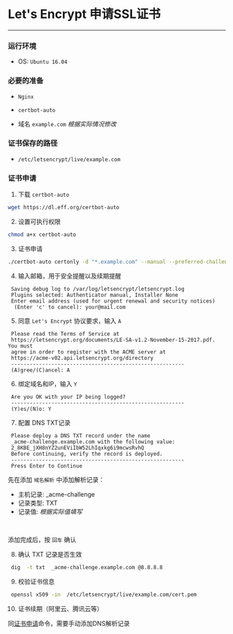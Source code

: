 # Let's Encrypt 申请SSL证书


---


### 运行环境
- OS: `Ubuntu 16.04`


### 必要的准备
- `Nginx`

- `certbot-auto`

- 域名 `example.com` _根据实际情况修改_


### 证书保存的路径
- `/etc/letsencrypt/live/example.com`


### 证书申请

1. 下载 `certbot-auto`
```bash
wget https://dl.eff.org/certbot-auto
```

2. 设置可执行权限
```bash
chmod a+x certbot-auto
```

3. <p id="apply">证书申请</p>
```bash
./certbot-auto certonly -d "*.example.com" --manual --preferred-challenges dns --server https://acme-v02.api.letsencrypt.org/directory
```

4. 输入邮箱，用于安全提醒以及续期提醒
```
 Saving debug log to /var/log/letsencrypt/letsencrypt.log
 Plugins selected: Authenticator manual, Installer None
 Enter email address (used for urgent renewal and security notices)
  (Enter 'c' to cancel): your@mail.com
```

5. 同意 `Let's Encrypt` 协议要求，输入 `A`
```
 Please read the Terms of Service at
 https://letsencrypt.org/documents/LE-SA-v1.2-November-15-2017.pdf. You must
 agree in order to register with the ACME server at
 https://acme-v02.api.letsencrypt.org/directory
 --------------------------------------------------------
 (A)gree/(C)ancel: A
```

6. 绑定域名和IP，输入 `Y`
```
 Are you OK with your IP being logged?
 --------------------------------------------------------
 (Y)es/(N)o: Y
```

7. 配置 DNS TXT记录
```
 Please deploy a DNS TXT record under the name
 _acme-challenge.example.com with the following value:
 2_8KBE_jXH8nYZ2unEViIbW52LhIqxkg6i9mcwsRvhQ
 Before continuing, verify the record is deployed.
 --------------------------------------------------------
 Press Enter to Continue
```

 先在添加 `域名解析` 中添加解析记录：
 - 主机记录: \_acme-challenge
 - 记录类型: TXT
 - 记录值: *根据实际值填写*

 <br>

 添加完成后，按 `回车` 确认

8. 确认 TXT 记录是否生效
```bash
 dig  -t txt  _acme-challenge.example.com @8.8.8.8
```

9. 校验证书信息
```bash
 openssl x509 -in  /etc/letsencrypt/live/example.com/cert.pem
```

10. 证书续期（阿里云、腾讯云等）

 同[证书申请](#apply)命令，需要手动添加DNS解析记录
